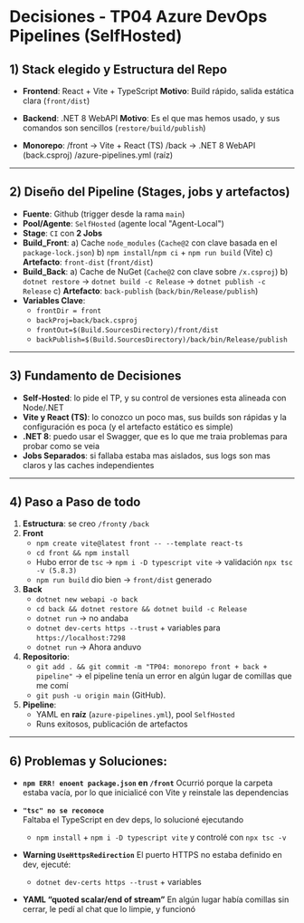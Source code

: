 # Decisiones - TP04 Azure DevOps Pipelines (SelfHosted)

## 1) Stack elegido y Estructura del Repo

- **Frontend**: React + Vite + TypeScript
  **Motivo**: Build rápido, salida estática clara (`front/dist`)

- **Backend**: .NET 8 WebAPI
  **Motivo**: Es el que mas hemos usado, y sus comandos son sencillos (`restore/build/publish`)

- **Monorepo**:
    /front → Vite + React (TS)
    /back → .NET 8 WebAPI (back.csproj)
    /azure-pipelines.yml (raíz)

---

## 2) Diseño del Pipeline (Stages, jobs y artefactos)

- **Fuente**: Github (trigger desde la rama `main`)
- **Pool/Agente**: `SelfHosted` (agente local "Agent-Local")
- **Stage**: `CI` con **2 Jobs**
- **Build_Front**:
    a) Cache `node_modules` (`Cache@2` con clave basada en el `package-lock.json`)
    b) `npm install`/`npm ci` + `npm run build` (Vite)
    c) **Artefacto**: `front-dist` (`front/dist`)
- **Build_Back**:
    a) Cache de NuGet (`Cache@2` con clave sobre `/x.csproj`)
    b) `dotnet restore` -> `dotnet build -c Release` -> `dotnet publish -c Release`
    c) **Artefacto**: `back-publish` (`back/bin/Release/publish`)
- **Variables Clave**:
    - `frontDir = front`
    - `backProj=back/back.csproj`
    - `frontOut=$(Build.SourcesDirectory)/front/dist`
    - `backPublish=$(Build.SourcesDirectory)/back/bin/Release/publish`

---

## 3) Fundamento de Decisiones 
- **Self-Hosted**: lo pide el TP, y su control de versiones esta alineada con Node/.NET
- **Vite y React (TS)**: lo conozco un poco mas, sus builds son rápidas y la configuración es poca (y el artefacto estático es simple) 
- **.NET 8**: puedo usar el Swagger, que es lo que me traia problemas para probar como se veia 
- **Jobs Separados**: si fallaba estaba mas aislados, sus logs son mas claros y las caches independientes

---

## 4) Paso a Paso de todo

1. **Estructura**: se creo `/front`y `/back`
2. **Front**
    - `npm create vite@latest front -- --template react-ts`
    - `cd front && npm install`
    - Hubo error de `tsc` -> `npm i -D typescript vite` → validación `npx tsc -v (5.8.3)`
    - `npm run build` dio bien -> `front/dist` generado
3. **Back**
    - `dotnet new webapi -o back`
    - `cd back && dotnet restore && dotnet build -c Release`
    - `dotnet run` -> no andaba 
    -  `dotnet dev-certs https --trust` + variables para `https://localhost:7298`
    - `dotnet run` -> Ahora anduvo
4. **Repositorio**:
    - `git add . && git commit -m "TP04: monorepo front + back + pipeline"` -> el pipeline tenía un error en algún lugar de comillas que me comí
    - `git push -u origin main` (GitHub).
5. **Pipeline**:
    - YAML en **raíz** (`azure-pipelines.yml`), pool `SelfHosted`
    - Runs exitosos, publicación de artefactos

--- 

## 6) Problemas y Soluciones:

- **`npm ERR! enoent package.json` en `/front`**
    Ocurrió porque la carpeta estaba vacía, por lo que inicialicé con Vite y reinstale las dependencias

- **`"tsc" no se reconoce`**  
    Faltaba el TypeScript en dev deps, lo solucioné ejecutando
    -  `npm install` + `npm i -D typescript vite` y controlé con `npx tsc -v`

- **Warning `UseHttpsRedirection`**
    El puerto HTTPS no estaba definido en dev, ejecuté:
    -  `dotnet dev-certs https --trust` + variables

- **YAML “quoted scalar/end of stream”**
    En algún lugar había comillas sin cerrar, le pedí al chat que lo limpie, y funcionó
